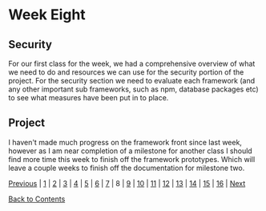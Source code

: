 # Week Eight

## Security

For our first class for the week, we had a comprehensive overview of what we need to do and resources we can use for the security portion of the project. For the security section we need to evaluate each framework (and any other important sub frameworks, such as npm, database packages etc) to see what measures have been put in to place.

## Project

I haven't made much progress on the framework front since last week, however as I am near completion of a milestone for another class I should find more time this week to finish off the framework prototypes. Which will leave a couple weeks to finish off the documentation for milestone two.

[Previous](https://github.com/Jason-MacDonald/WEB701-Journal/blob/master/week-seven.md) |
[1](https://github.com/Jason-MacDonald/WEB701-Journal/blob/master/week-one.md) |
[2](https://github.com/Jason-MacDonald/WEB701-Journal/blob/master/week-two.md) |
[3](https://github.com/Jason-MacDonald/WEB701-Journal/blob/master/week-three.md) |
[4](https://github.com/Jason-MacDonald/WEB701-Journal/blob/master/week-four.md) |
[5](https://github.com/Jason-MacDonald/WEB701-Journal/blob/master/week-five.md) |
[6](https://github.com/Jason-MacDonald/WEB701-Journal/blob/master/week-six.md) |
[7](https://github.com/Jason-MacDonald/WEB701-Journal/blob/master/week-seven.md) |
8 |
[9](https://github.com/Jason-MacDonald/WEB701-Journal/blob/master/week-nine.md) |
[10](https://github.com/Jason-MacDonald/WEB701-Journal/blob/master/week-ten.md) |
[11](https://github.com/Jason-MacDonald/WEB701-Journal/blob/master/week-eleven.md) |
[12](https://github.com/Jason-MacDonald/WEB701-Journal/blob/master/week-twelve.md) |
[13](https://github.com/Jason-MacDonald/WEB701-Journal/blob/master/week-thirteen.md) |
[14](https://github.com/Jason-MacDonald/WEB701-Journal/blob/master/week-fourteen.md) |
[15](https://github.com/Jason-MacDonald/WEB701-Journal/blob/master/week-fifteen.md) |
[16](https://github.com/Jason-MacDonald/WEB701-Journal/blob/master/week-sixteen.md) |
[Next](https://github.com/Jason-MacDonald/WEB701-Journal/blob/master/week-nine.md)

[Back to Contents](https://github.com/Jason-MacDonald/WEB701-Journal/blob/master/contents.md)
